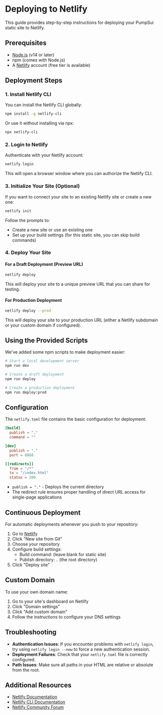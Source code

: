 # Deploying to Netlify

This guide provides step-by-step instructions for deploying your PumpSui static site to Netlify.

## Prerequisites

- [Node.js](https://nodejs.org/) (v14 or later)
- npm (comes with Node.js)
- A [Netlify](https://www.netlify.com/) account (free tier is available)

## Deployment Steps

### 1. Install Netlify CLI

You can install the Netlify CLI globally:

```bash
npm install -g netlify-cli
```

Or use it without installing via npx:

```bash
npx netlify-cli
```

### 2. Login to Netlify

Authenticate with your Netlify account:

```bash
netlify login
```

This will open a browser window where you can authorize the Netlify CLI.

### 3. Initialize Your Site (Optional)

If you want to connect your site to an existing Netlify site or create a new one:

```bash
netlify init
```

Follow the prompts to:
- Create a new site or use an existing one
- Set up your build settings (for this static site, you can skip build commands)

### 4. Deploy Your Site

#### For a Draft Deployment (Preview URL)

```bash
netlify deploy
```

This will deploy your site to a unique preview URL that you can share for testing.

#### For Production Deployment

```bash
netlify deploy --prod
```

This will deploy your site to your production URL (either a Netlify subdomain or your custom domain if configured).

## Using the Provided Scripts

We've added some npm scripts to make deployment easier:

```bash
# Start a local development server
npm run dev

# Create a draft deployment
npm run deploy

# Create a production deployment
npm run deploy:prod
```

## Configuration

The `netlify.toml` file contains the basic configuration for deployment:

```toml
[build]
  publish = "."
  command = ""

[dev]
  publish = "."
  port = 8888

[[redirects]]
  from = "/*"
  to = "/index.html"
  status = 200
```

- `publish = "."` - Deploys the current directory
- The redirect rule ensures proper handling of direct URL access for single-page applications

## Continuous Deployment

For automatic deployments whenever you push to your repository:

1. Go to [Netlify](https://app.netlify.com/)
2. Click "New site from Git"
3. Choose your repository
4. Configure build settings:
   - Build command: (leave blank for static site)
   - Publish directory: `.` (the root directory)
5. Click "Deploy site"

## Custom Domain

To use your own domain name:

1. Go to your site's dashboard on Netlify
2. Click "Domain settings"
3. Click "Add custom domain"
4. Follow the instructions to configure your DNS settings

## Troubleshooting

- **Authentication Issues**: If you encounter problems with `netlify login`, try using `netlify login --new` to force a new authentication session.
- **Deployment Failures**: Check that your `netlify.toml` file is correctly configured.
- **Path Issues**: Make sure all paths in your HTML are relative or absolute from the root.

## Additional Resources

- [Netlify Documentation](https://docs.netlify.com/)
- [Netlify CLI Documentation](https://cli.netlify.com/)
- [Netlify Community Forum](https://community.netlify.com/)
